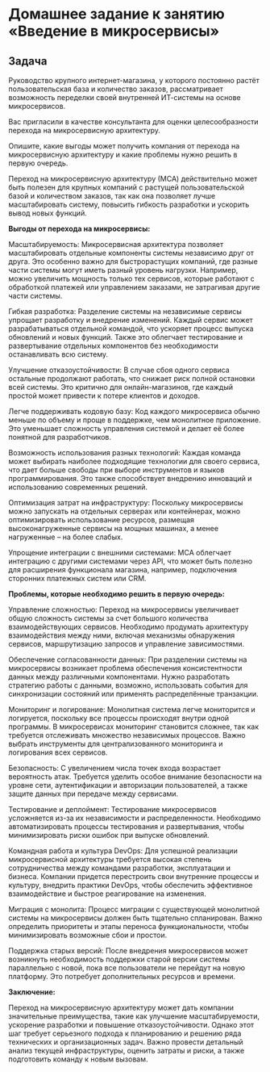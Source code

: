 # Домашнее задание к занятию «Введение в микросервисы»

## Задача

Руководство крупного интернет-магазина, у которого постоянно растёт пользовательская база и количество заказов, рассматривает возможность переделки своей внутренней   ИТ-системы на основе микросервисов. 

Вас пригласили в качестве консультанта для оценки целесообразности перехода на микросервисную архитектуру. 

Опишите, какие выгоды может получить компания от перехода на микросервисную архитектуру и какие проблемы нужно решить в первую очередь.


Переход на микросервисную архитектуру (МСА) действительно может быть полезен для крупных компаний с растущей пользовательской базой и количеством заказов, так как она позволяет лучше масштабировать систему, повысить гибкость разработки и ускорить вывод новых функций. 


**Выгоды от перехода на микросервисы:**

Масштабируемость: Микросервисная архитектура позволяет масштабировать отдельные компоненты системы независимо друг от друга. Это особенно важно для быстрорастущих компаний, где разные части системы могут иметь разный уровень нагрузки. Например, можно увеличить мощность только тех сервисов, которые работают с обработкой платежей или управлением заказами, не затрагивая другие части системы.

Гибкая разработка: Разделение системы на независимые сервисы упрощает разработку и внедрение изменений. Каждый сервис может разрабатываться отдельной командой, что ускоряет процесс выпуска обновлений и новых функций. Также это облегчает тестирование и развертывание отдельных компонентов без необходимости останавливать всю систему.

Улучшение отказоустойчивости: В случае сбоя одного сервиса остальные продолжают работать, что снижает риск полной остановки всей системы. Это критично для онлайн-магазинов, где каждый простой может привести к потере клиентов и доходов.

Легче поддерживать кодовую базу: Код каждого микросервиса обычно меньше по объему и проще в поддержке, чем монолитное приложение. Это уменьшает сложность управления системой и делает её более понятной для разработчиков.

Возможность использования разных технологий: Каждая команда может выбирать наиболее подходящие технологии для своего сервиса, что дает больше свободы при выборе инструментов и языков программирования. Это также способствует внедрению инноваций и использованию современных решений.

Оптимизация затрат на инфраструктуру: Поскольку микросервисы можно запускать на отдельных серверах или контейнерах, можно оптимизировать использование ресурсов, размещая высоконагруженные сервисы на мощных машинах, а менее нагруженные – на более слабых.

Упрощение интеграции с внешними системами: МСА облегчает интеграцию с другими системами через API, что может быть полезно для расширения функционала магазина, например, подключения сторонних платежных систем или CRM.


**Проблемы, которые необходимо решить в первую очередь:**

Управление сложностью: Переход на микросервисы увеличивает общую сложность системы за счет большого количества взаимодействующих сервисов. Необходимо продумать архитектуру взаимодействия между ними, включая механизмы обнаружения сервисов, маршрутизацию запросов и управление зависимостями.

Обеспечение согласованности данных: При разделении системы на микросервисы возникает проблема обеспечения консистентности данных между различными компонентами. Нужно разработать стратегию работы с данными, возможно, использовать события для синхронизации состояний или применять распределённые транзакции.

Мониторинг и логирование: Монолитная система легче мониторится и логируется, поскольку все процессы происходят внутри одной программы. В микросервисах мониторинг становится сложнее, так как требуется отслеживать множество независимых процессов. Важно выбрать инструменты для централизованного мониторинга и логирования всех сервисов.

Безопасность: С увеличением числа точек входа возрастает вероятность атак. Требуется уделить особое внимание безопасности на уровне сети, аутентификации и авторизации пользователей, а также защите данных при передаче между сервисами.

Тестирование и деплоймент: Тестирование микросервисов усложняется из-за их независимости и распределенности. Необходимо автоматизировать процессы тестирования и развертывания, чтобы минимизировать риски ошибок при выпуске обновлений.

Командная работа и культура DevOps: Для успешной реализации микросервисной архитектуры требуется высокая степень сотрудничества между командами разработки, эксплуатации и бизнеса. Компании придется перестроить свои внутренние процессы и культуру, внедрить практики DevOps, чтобы обеспечить эффективное взаимодействие и быстрое реагирование на изменения.

Миграция с монолита: Процесс миграции с существующей монолитной системы на микросервисы должен быть тщательно спланирован. Важно определить приоритеты и этапы переноса функциональности, чтобы минимизировать возможные сбои и простои.

Поддержка старых версий: После внедрения микросервисов может возникнуть необходимость поддержки старой версии системы параллельно с новой, пока все пользователи не перейдут на новую платформу. Это потребует дополнительных ресурсов и времени.


**Заключение:**

Переход на микросервисную архитектуру может дать компании значительные преимущества, такие как улучшение масштабируемости, ускорение разработки и повышение отказоустойчивости. Однако этот шаг требует серьезного подхода к планированию и решению ряда технических и организационных задач. Важно провести детальный анализ текущей инфраструктуры, оценить затраты и риски, а также подготовить команду к новым вызовам.